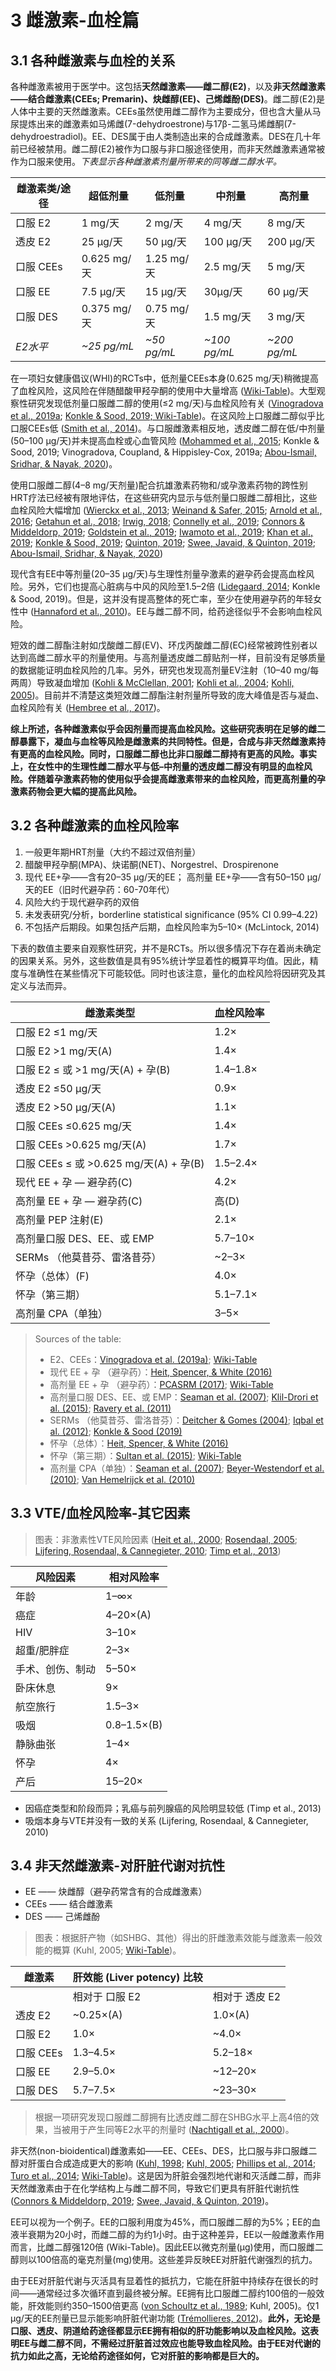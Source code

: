 # 3 雌激素-血栓篇

## 3.1 各种雌激素与血栓的关系

各种雌激素被用于医学中。这包括**天然雌激素——雌二醇(E2)**，以及**非天然雌激素——结合雌激素(CEEs; Premarin)、炔雌醇(EE)、己烯雌酚(DES)**。雌二醇(E2)是人体中主要的天然雌激素。CEEs虽然使用雌二醇作为主要成分，但也含大量从马尿提炼出来的雌激素如马烯雌(7-dehydroestrone)与17β-二氢马烯雌酮(7-dehydroestradiol)。EE、DES属于由人类制造出来的合成雌激素。DES在几十年前已经被禁用。雌二醇(E2)被作为口服与非口服途径使用，而非天然雌激素通常被作为口服来使用。*下表显示各种雌激素剂量所带来的同等雌二醇水平。*

|雌激素类/途径|超低剂量|低剂量|中剂量|高剂量|
|-|-|-|-|-|
|口服 E2|1 mg/天|2 mg/天|4 mg/天|8 mg/天|
|透皮 E2|25 μg/天|50 μg/天|100 μg/天|200 μg/天|
|口服 CEEs|0.625 mg/天|1.25 mg/天|2.5 mg/天|5 mg/天|
|口服 EE|7.5 μg/天|15 μg/天|30μg/天|60 μg/天|
|口服 DES|0.375 mg/天|0.75 mg/天|1.5 mg/天|3 mg/天|
|*E2水平*|*~25 pg/mL*|*~50 pg/mL*|*~100 pg/mL*|*~200 pg/mL*|

在一项妇女健康倡议(WHI)的RCTs中，低剂量CEEs本身(0.625 mg/天)稍微提高了血栓风险，这风险在伴随醋酸甲羟孕酮的使用中大量增高 ([Wiki-Table](https://en.wikipedia.org/wiki/Template:Results_of_the_Women's_Health_Initiative_menopausal_hormone_therapy_randomized_controlled_trials))。大型观察性研究发现低剂量口服雌二醇的使用(≤2 mg/天)与血栓风险有关 ([Vinogradova et al., 2019a](https://doi.org/10.1136/bmj.k4810); [Konkle & Sood, 2019; Wiki-Table](https://www.sciencedirect.com/science/article/pii/B9780323462020000315))。在这风险上口服雌二醇似乎比口服CEEs低 ([Smith et al., 2014](https://doi.org/10.1001/jamainternmed.2013.11074))。与口服雌激素相反地，透皮雌二醇在低/中剂量(50–100 μg/天)并未提高血栓或心血管风险 ([Mohammed et al., 2015](https://doi.org/10.1210/jc.2015-2237); Konkle & Sood, 2019; Vinogradova, Coupland, & Hippisley-Cox, 2019a; [Abou-Ismail, Sridhar, & Nayak, 2020](https://doi.org/10.1016/j.thromres.2020.05.008))。

使用口服雌二醇(4–8 mg/天剂量)配合抗雄激素药物和/或孕激素药物的跨性别HRT疗法已经被有限地评估，在这些研究内显示与低剂量口服雌二醇相比，这些血栓风险大幅增加 ([Wierckx et al., 2013](https://doi.org/10.1530/EJE-13-0493); [Weinand & Safer, 2015](https://doi.org/10.1016/j.jcte.2015.02.003); [Arnold et al., 2016](https://doi.org/10.1016/j.jsxm.2016.09.001); [Getahun et al., 2018](https://doi.org/10.7326/M17-2785); [Irwig, 2018](https://doi.org/10.1007/s11154-018-9454-3); [Connelly et al., 2019](https://doi.org/10.1161/HYPERTENSIONAHA.119.13080); [Connors & Middeldorp, 2019](https://doi.org/10.1111/jth.14626); [Goldstein et al., 2019](https://doi.org/10.2147/JBM.S166780); [Iwamoto et al., 2019](https://doi.org/10.1177/2042018819871166); [Khan et al., 2019](https://doi.org/10.1373/clinchem.2018.288316); [Konkle & Sood, 2019](https://www.sciencedirect.com/science/article/pii/B9780323462020000315); [Quinton, 2019](https://doi.org/10.1136/bmj.l600); [Swee, Javaid, & Quinton, 2019](https://doi.org/10.3389/fendo.2019.00685); [Abou-Ismail, Sridhar, & Nayak, 2020](https://doi.org/10.1016/j.thromres.2020.05.008))

现代含有EE中等剂量(20–35 μg/天)与生理性剂量孕激素的避孕药会提高血栓风险。另外，它们也提高心脏病与中风的风险至1.5–2倍 ([Lidegaard, 2014](https://doi.org/10.1517/14740338.2014.950654); Konkle & Sood, 2019)。但是，这并没有提高整体的死亡率，至少在使用避孕药的年轻女性中 ([Hannaford et al., 2010](https://doi.org/10.1136/bmj.c927))。EE与雌二醇不同，给药途径似乎不会影响血栓风险。

短效的雌二醇酯注射如戊酸雌二醇(EV)、环戊丙酸雌二醇(EC)经常被跨性别者以达到高雌二醇水平的剂量使用。与高剂量透皮雌二醇贴剂一样，目前没有足够质量的数据能证明血栓风险的几率。另外，研究也发现高剂量EV注射（10–40 mg/每两周）导致凝血增加 ([Kohli & McClellan, 2001](https://scholar.google.com/scholar?cluster=13464348720429057889); [Kohli et al., 2004](doi.org/10.1200/jco.2004.22.90140.4726); [Kohli, 2005](https://doi.org/10.1002/cncr.21528))。目前并不清楚这类短效雌二醇酯注射剂量所导致的庞大峰值是否与凝血、血栓风险有关 ([Hembree et al., 2017](https://doi.org/10.1210/jc.2017-01658))。

**综上所述，各种雌激素似乎会因剂量而提高血栓风险。这些研究表明在足够的雌二醇暴露下，凝血与血栓等风险是雌激素的共同特性。但是，合成与非天然雌激素持有更高的血栓风险。同时，口服雌二醇也比非口服雌二醇持有更高的风险。事实上，在女性中的生理性雌二醇水平与低–中剂量的透皮雌二醇没有明显的血栓风险。伴随着孕激素药物的使用似乎会提高雌激素带来的血栓风险，而更高剂量的孕激素药物会更大幅的提高此风险。**

## 3.2 各种雌激素的血栓风险率

1. 一般更年期HRT剂量（大约不超过双倍剂量）
2. 醋酸甲羟孕酮(MPA)、炔诺酮(NET)、Norgestrel、Drospirenone
3. 现代 EE+孕——含有20–35 μg/天的EE； 高剂量 EE+孕——含有50–150 μg/天的EE（旧时代避孕药：60-70年代）
4. 风险大约于现代避孕药的双倍
5. 未发表研究/分析，borderline statistical significance (95% CI 0.99–4.22)
6. 不包括产后期段。如果包括产后期，血栓风险率为5–10× (McLintock, 2014)

下表的数值主要来自观察性研究，并不是RCTs。所以很多情况下存在着尚未确定的因果关系。另外，这些数值是具有95%统计学显着性的概算平均值。因此，精度与准确性在某些情况下可能较低。同时也该注意，量化的血栓风险将因研究及其定义与法而异。

|雌激素类型|血栓风险率|
|-|-|
|口服 E2 ≤1 mg/天|1.2×|
|口服 E2 >1 mg/天(A)|1.4×|
|口服 E2 ≤ 或 >1 mg/天(A) + 孕(B)|1.4–1.8×|
|透皮 E2 ≤50 μg/天|0.9×|
|透皮 E2 >50 μg/天(A)|1.1×|
|口服 CEEs ≤0.625 mg/天|1.4×|
|口服 CEEs >0.625 mg/天(A)|1.7×|
|口服 CEEs ≤ 或 >0.625 mg/天(A) + 孕(B)|1.5–2.4×|
|现代 EE + 孕 — 避孕药(C)|4.2×|
|高剂量 EE + 孕 — 避孕药(C)|高(D)|
|高剂量 PEP 注射(E)|2.1×|
|高剂量口服 DES、EE、或 EMP|5.7–10×|
|SERMs （他莫昔芬、雷洛昔芬）|~2–3×|
|怀孕（总体）(F)|4.0×|
|怀孕（第三期）|5.1–7.1×|
|高剂量 CPA（单独）|3–5×|

> Sources of the table:
>
> - E2、CEEs：[Vinogradova et al. (2019a)](https://doi.org/10.1136/bmj.k4810); [Wiki-Table](https://en.wikipedia.org/wiki/Template:Risk_of_venous_thromboembolism_with_hormone_therapy_and_birth_control_pills_(QResearch/CPRD))
> - 现代 EE + 孕 （避孕药）：[Heit, Spencer, & White (2016)](https://doi.org/10.1007/s11239-015-1311-6)
> - 高剂量 EE + 孕 （避孕药）：[PCASRM (2017)](https://doi.org/10.1016/j.fertnstert.2016.09.027); [Wiki-Table](https://en.wikipedia.org/wiki/Template:Dose_of_ethinylestradiol_in_birth_control_pills_and_risk_of_venous_thromboembolism)
> - 高剂量口服 DES、EE、或 EMP：[Seaman et al. (2007)](https://doi.org/10.1111/j.1464-410X.2007.06859.x); [Klil-Drori et al. (2015)](https://doi.org/10.1016/j.eururo.2015.06.022); [Ravery et al. (2011)](https://doi.org/10.1111/j.1464-410X.2011.10201.x)
> - SERMs （他莫昔芬、雷洛昔芬）：[Deitcher & Gomes (2004)](https://doi.org/10.1002/cncr.20347); [Iqbal et al. (2012)](https://doi.org/10.1016/j.ctrv.2011.06.009); [Konkle & Sood (2019)](https://www.sciencedirect.com/science/article/pii/B9780323462020000315)
> - 怀孕（总体）：[Heit, Spencer, & White (2016)](https://doi.org/10.1007/s11239-015-1311-6)
> - 怀孕（第三期）：[Sultan et al. (2015)](dx.doi.org/10.1136/bmjopen-2015-008864); [Wiki-Table](https://en.wikipedia.org/wiki/Template:Venous_thromboembolism_incidence_during_pregnancy_and_the_postpartum_period)
> - 高剂量 CPA（单独）：[Seaman et al. (2007)](https://doi.org/10.1111/j.1464-410X.2007.06859.x); [Beyer-Westendorf et al. (2010)](https://doi.org/10.1016/S0049-3848(10)70035-9); [Van Hemelrijck et al. (2010)](https://doi.org/10.1016/S1470-2045(10)70038-3)

## 3.3 VTE/血栓风险率-其它因素

> 图表：非激素性VTE风险因素 ([Heit et al., 2000](doi.org/10.1001/archinte.160.6.809); [Rosendaal, 2005](https://doi.org/10.1182/asheducation-2005.1.1); [Lijfering, Rosendaal, & Cannegieter, 2010](https://doi.org/10.1111/j.1365-2141.2010.08206.x); [Timp et al., 2013](https://doi.org/10.1182/blood-2013-04-460121))

|风险因素|相对风险率|
|-|-|
|年龄|1–∞×|
|癌症|4–20×(A)|
|HIV|3–10×|
|超重/肥胖症|2–3×|
|手术、创伤、制动|5–50×|
|卧床休息|9×|
|航空旅行|1.5–3×|
|吸烟|0.8–1.5×(B)|
|静脉曲张|1–4×|
|怀孕|4×|
|产后|15–20×|

- 因癌症类型和阶段而异；乳癌与前列腺癌的风险明显较低 (Timp et al., 2013)
- 吸烟本身与VTE并没有一致的关系 (Lijfering, Rosendaal, & Cannegieter, 2010)

## 3.4 非天然雌激素-对肝脏代谢对抗性

- EE —— 炔雌醇（避孕药常含有的合成雌激素）
- CEEs —— 结合雌激素
- DES —— 己烯雌酚

> 图表：根据肝产物（如SHBG、其他）得出的肝雌激素效能与雌激素一般效能的概算 (Kuhl, 2005; [Wiki-Table](https://en.wikipedia.org/wiki/Template:Relative_oral_potencies_of_estrogens))。

|雌激素 |肝效能 (Liver potency) 比较 | |
|-|-|-|
|       | 相对于 口服 E2 | 相对于 透皮 E2|
|透皮 E2|~0.25×(A)|1.0×(A)|
|口服 E2|1.0×|~4.0×|
|口服 CEEs|1.3–4.5×|5.2–18×|
|口服 EE|2.9–5.0×|~12–20×|
|口服 DES|5.7–7.5×|~23–30×|

> 根据一项研究发现口服雌二醇拥有比透皮雌二醇在SHBG水平上高4倍的效果，当被用于产生同等E2水平的剂量时 ([Nachtigall et al., 2000](https://doi.org/10.1097/00042192-200007040-00006))。

非天然(non-bioidentical)雌激素如——EE、CEEs、DES，比口服与非口服雌二醇对肝蛋白合成造成更大的影响 ([Kuhl, 1998](https://docdro.id/v6lPP9s); [Kuhl, 2005](https://doi.org/10.1080/13697130500148875); [Phillips et al., 2014](https://doi.org/10.17925/OHR.2014.10.1.42); [Turo et al., 2014](https://doi.org/10.3109/21681805.2013.861508); [Wiki-Table](https://en.wikipedia.org/wiki/Template:Risk_of_venous_thromboembolism_with_hormone_therapy_and_birth_control_pills_(QResearch/CPRD)))。这是因为肝脏会强烈地代谢和灭活雌二醇，而非天然雌激素由于在化学结构上与雌二醇不同，导致它们更具有肝脏代谢抗性 ([Connors & Middeldorp, 2019](https://doi.org/10.1111/jth.14626); [Swee, Javaid, & Quinton, 2019](https://doi.org/10.3389/fendo.2019.00685))。

EE可以视为一个例子。EE的口服利用度为45%，而口服雌二醇的为5%；EE的血液半衰期为20小时，而雌二醇的为约1小时。由于这种差异，EE以一般雌激素作用而言，比雌二醇强120倍 (Wiki-Table)。因此EE以微克剂量(μg)使用，而口服雌二醇则以100倍高的毫克剂量(mg)使用。这些差异反映EE对肝脏代谢强烈的抗力。

由于EE对肝脏代谢与灭活具有显着性的抵抗力，它能在肝脏中持续存在很长的时间——通常经过多次循环直到最终被分解。EE拥有比口服雌二醇约100倍的一般效能，肝效能则约350–1500倍更高 ([von Schoultz et al., 1989](https://doi.org/10.1002/pros.2990140410); Kuhl, 2005)。仅1 μg/天的EE剂量已显示能影响肝脏代谢功能 ([Trémollieres, 2012](https://doi.org/10.1016/j.gyobfe.2011.10.009))。**此外，无论是口服、透皮、阴道给药途径都显示EE拥有相似的肝功能影响以及血栓风险。这表明EE与雌二醇不同，不需经过肝脏首过效应也能导致血栓风险。由于EE对代谢的抗力如此之高，无论给药途径如何，它对肝脏的影响都是巨大的。**
